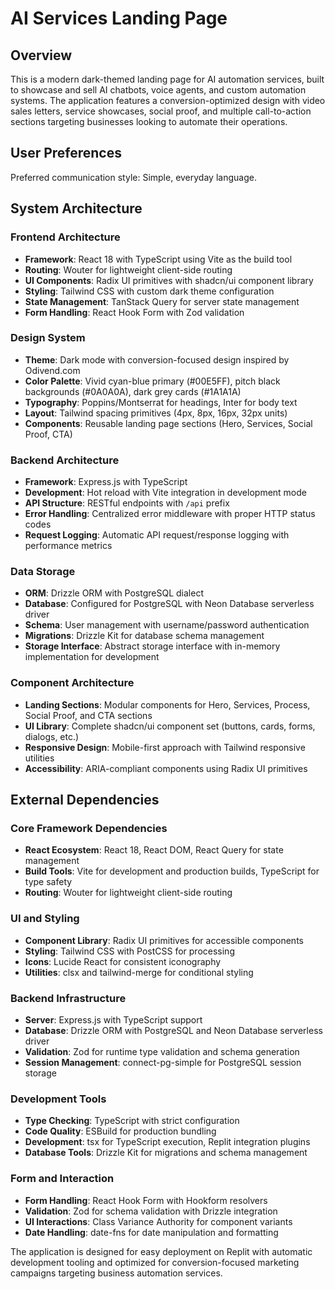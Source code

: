 # AI Services Landing Page

## Overview

This is a modern dark-themed landing page for AI automation services, built to showcase and sell AI chatbots, voice agents, and custom automation systems. The application features a conversion-optimized design with video sales letters, service showcases, social proof, and multiple call-to-action sections targeting businesses looking to automate their operations.

## User Preferences

Preferred communication style: Simple, everyday language.

## System Architecture

### Frontend Architecture
- **Framework**: React 18 with TypeScript using Vite as the build tool
- **Routing**: Wouter for lightweight client-side routing
- **UI Components**: Radix UI primitives with shadcn/ui component library
- **Styling**: Tailwind CSS with custom dark theme configuration
- **State Management**: TanStack Query for server state management
- **Form Handling**: React Hook Form with Zod validation

### Design System
- **Theme**: Dark mode with conversion-focused design inspired by Odivend.com
- **Color Palette**: Vivid cyan-blue primary (#00E5FF), pitch black backgrounds (#0A0A0A), dark grey cards (#1A1A1A)
- **Typography**: Poppins/Montserrat for headings, Inter for body text
- **Layout**: Tailwind spacing primitives (4px, 8px, 16px, 32px units)
- **Components**: Reusable landing page sections (Hero, Services, Social Proof, CTA)

### Backend Architecture
- **Framework**: Express.js with TypeScript
- **Development**: Hot reload with Vite integration in development mode
- **API Structure**: RESTful endpoints with `/api` prefix
- **Error Handling**: Centralized error middleware with proper HTTP status codes
- **Request Logging**: Automatic API request/response logging with performance metrics

### Data Storage
- **ORM**: Drizzle ORM with PostgreSQL dialect
- **Database**: Configured for PostgreSQL with Neon Database serverless driver
- **Schema**: User management with username/password authentication
- **Migrations**: Drizzle Kit for database schema management
- **Storage Interface**: Abstract storage interface with in-memory implementation for development

### Component Architecture
- **Landing Sections**: Modular components for Hero, Services, Process, Social Proof, and CTA sections
- **UI Library**: Complete shadcn/ui component set (buttons, cards, forms, dialogs, etc.)
- **Responsive Design**: Mobile-first approach with Tailwind responsive utilities
- **Accessibility**: ARIA-compliant components using Radix UI primitives

## External Dependencies

### Core Framework Dependencies
- **React Ecosystem**: React 18, React DOM, React Query for state management
- **Build Tools**: Vite for development and production builds, TypeScript for type safety
- **Routing**: Wouter for lightweight client-side routing

### UI and Styling
- **Component Library**: Radix UI primitives for accessible components
- **Styling**: Tailwind CSS with PostCSS for processing
- **Icons**: Lucide React for consistent iconography
- **Utilities**: clsx and tailwind-merge for conditional styling

### Backend Infrastructure
- **Server**: Express.js with TypeScript support
- **Database**: Drizzle ORM with PostgreSQL and Neon Database serverless driver
- **Validation**: Zod for runtime type validation and schema generation
- **Session Management**: connect-pg-simple for PostgreSQL session storage

### Development Tools
- **Type Checking**: TypeScript with strict configuration
- **Code Quality**: ESBuild for production bundling
- **Development**: tsx for TypeScript execution, Replit integration plugins
- **Database Tools**: Drizzle Kit for migrations and schema management

### Form and Interaction
- **Form Handling**: React Hook Form with Hookform resolvers
- **Validation**: Zod for schema validation with Drizzle integration
- **UI Interactions**: Class Variance Authority for component variants
- **Date Handling**: date-fns for date manipulation and formatting

The application is designed for easy deployment on Replit with automatic development tooling and optimized for conversion-focused marketing campaigns targeting business automation services.